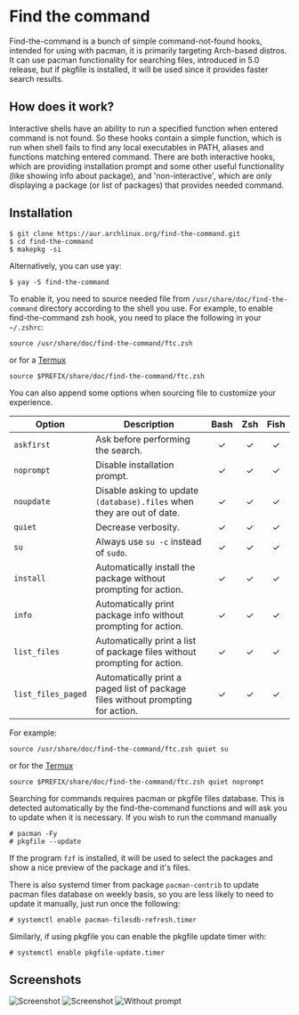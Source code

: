 # Find the command

Find-the-command is a bunch of simple command-not-found hooks, intended for using with pacman, it is primarily targeting Arch-based distros. It can use pacman functionality for searching files, introduced in 5.0 release, but if pkgfile is installed, it will be used since it provides faster search results.

## How does it work?

Interactive shells have an ability to run a specified function when entered command is not found. So these hooks contain a simple function, which is run when shell fails to find any local executables in PATH, aliases and functions matching entered command. There are both interactive hooks, which are providing installation prompt and some other useful functionality (like showing info about package), and 'non-interactive', which are only displaying a package (or list of packages) that provides needed command.

## Installation

	$ git clone https://aur.archlinux.org/find-the-command.git
	$ cd find-the-command
	$ makepkg -si

Alternatively, you can use yay:

	$ yay -S find-the-command

To enable it, you need to source needed file from `/usr/share/doc/find-the-command` directory according to the shell you use. For example, to enable find-the-command zsh hook, you need to place the following in your `~/.zshrc`:

	source /usr/share/doc/find-the-command/ftc.zsh

or for a [Termux](https://termux.dev)

	source $PREFIX/share/doc/find-the-command/ftc.zsh

You can also append some options when sourcing file to customize your experience.

| Option              | Description                                                                     | Bash | Zsh | Fish |
| ------------------- | ------------------------------------------------------------------------------- |:----:|:---:|:----:|
| `askfirst`          | Ask before performing the search.                                               | ✓    | ✓   | ✓    |
| `noprompt`          | Disable installation prompt.                                                    | ✓    | ✓   | ✓    |
| `noupdate`          | Disable asking to update `(database).files` when they are out of date.          | ✓    | ✓   | ✓    |
| `quiet`             | Decrease verbosity.                                                             | ✓    | ✓   | ✓    |
| `su`                | Always use `su -c` instead of `sudo`.                                           | ✓    | ✓   | ✓    |
| `install`           | Automatically install the package without prompting for action.                 | ✓    | ✓   | ✓    |
| `info`              | Automatically print package info without prompting for action.                  | ✓    | ✓   | ✓    |
| `list_files`        | Automatically print a list of package files without prompting for action.       | ✓    | ✓   | ✓    |
| `list_files_paged`  | Automatically print a paged list of package files without prompting for action. | ✓    | ✓   | ✓    |

For example:

	source /usr/share/doc/find-the-command/ftc.zsh quiet su

or for the [Termux](https://termux.dev)

	source $PREFIX/share/doc/find-the-command/ftc.zsh quiet noprompt

Searching for commands requires pacman or pkgfile files database. This is detected automatically by the find-the-command functions and will ask you to update when it is necessary. If you wish to run the command manually

	# pacman -Fy
	# pkgfile --update

If the program `fzf` is installed, it will be used to select the packages and show a nice preview of the package and it's files.

There is also systemd timer from package `pacman-contrib` to update pacman files database on weekly basis, so you are less likely to need to update it manually, just run once the following:

	# systemctl enable pacman-filesdb-refresh.timer

Similarly, if using pkgfile you can enable the pkgfile update timer with:

	# systemctl enable pkgfile-update.timer

## Screenshots
![Screenshot](http://i.imgur.com/fFPqn7i.png)
![Screenshot](http://i.imgur.com/A5ahFFO.png)
![Without prompt](http://i.imgur.com/pIHbKEK.png)
